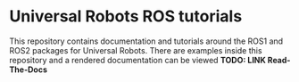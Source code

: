 # Universal Robots ROS tutorials
This repository contains documentation and tutorials around the ROS1 and ROS2 packages for Universal
Robots. There are examples inside this repository and a rendered documentation can be viewed **TODO:
LINK Read-The-Docs**
